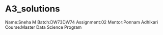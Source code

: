 # A3_solutions
Name:Sneha M
Batch:DW73DW74
Assignment:02 
Mentor:Ponnam Adhikari
Course:Master Data Science Program
